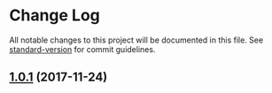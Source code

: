 # Change Log

All notable changes to this project will be documented in this file. See [standard-version](https://github.com/conventional-changelog/standard-version) for commit guidelines.

<a name="1.0.1"></a>
## [1.0.1](https://github.com/wbhob/nest-middlewares/compare/v1.0.0...v1.0.1) (2017-11-24)
